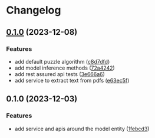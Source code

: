 # Changelog

## [0.1.0](https://github.com/ockr-io/ockr-api/compare/v0.1.0...v0.1.0) (2023-12-08)


### Features

* add default puzzle algorithm ([c8d7dfd](https://github.com/ockr-io/ockr-api/commit/c8d7dfd7d9e326899d1a26dad2de209ed5074253))
* add model inference methods ([72a4242](https://github.com/ockr-io/ockr-api/commit/72a4242c7dd7a137379bc5be5f43eb132854fcae))
* add rest assured api tests ([3e666a6](https://github.com/ockr-io/ockr-api/commit/3e666a68bd42e21719b45704557f8b5c605941b4))
* add service to extract text from pdfs ([e63ec5f](https://github.com/ockr-io/ockr-api/commit/e63ec5f3200b173fa812fab65be43f948b3ff89d))

## 0.1.0 (2023-12-03)


### Features

* add service and apis around the model entity ([1febcd3](https://github.com/ockr-io/ockr-api/commit/1febcd394f79935d10b8175bc9d73ac431fd9ffb))
